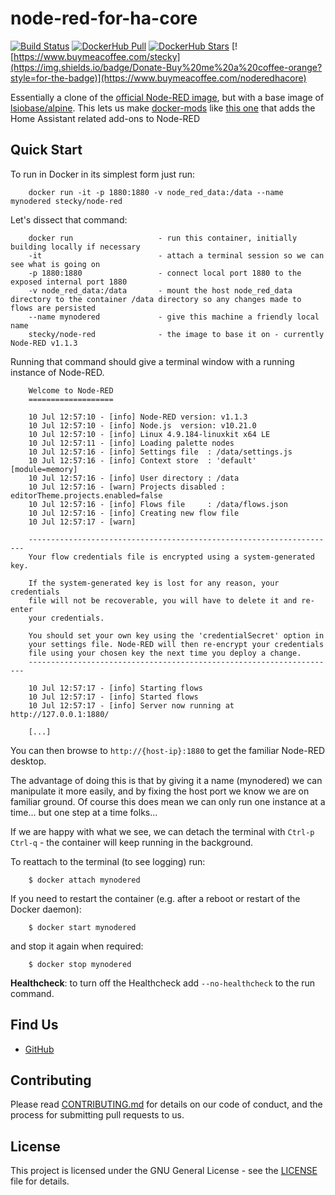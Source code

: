 # node-red-for-ha-core

[![Build Status](https://travis-ci.org/stecky/alpine-node-red-docker.svg?branch=master)](https://travis-ci.org/stecky/alpine-node-red-docker)
[![DockerHub Pull](https://img.shields.io/docker/pulls/stecky/node-red.svg)](https://hub.docker.com/r/stecky/node-red/)
[![DockerHub Stars](https://img.shields.io/docker/stars/stecky/node-red.svg?maxAge=2592000)](https://hub.docker.com/r/stecky/node-red/)
[![https://www.buymeacoffee.com/stecky](https://img.shields.io/badge/Donate-Buy%20me%20a%20coffee-orange?style=for-the-badge)](https://www.buymeacoffee.com/noderedhacore)

Essentially a clone of the [official Node-RED image](https://github.com/node-red/node-red-docker/blob/master/docker-custom/Dockerfile.custom), but with a base image of [lsiobase/alpine](https://github.com/linuxserver/docker-baseimage-alpine).
This lets us make [docker-mods](https://github.com/linuxserver/docker-mods) like [this one](https://github.com/stecky/docker-mods/tree/node-red-home-assistant) that adds the Home Assistant related add-ons to Node-RED

## Quick Start

To run in Docker in its simplest form just run:

        docker run -it -p 1880:1880 -v node_red_data:/data --name mynodered stecky/node-red

Let's dissect that command:

        docker run                   - run this container, initially building locally if necessary
        -it                          - attach a terminal session so we can see what is going on
        -p 1880:1880                 - connect local port 1880 to the exposed internal port 1880
        -v node_red_data:/data       - mount the host node_red_data directory to the container /data directory so any changes made to flows are persisted
        --name mynodered             - give this machine a friendly local name
        stecky/node-red              - the image to base it on - currently Node-RED v1.1.3


Running that command should give a terminal window with a running instance of Node-RED.

        Welcome to Node-RED
        ===================

        10 Jul 12:57:10 - [info] Node-RED version: v1.1.3
        10 Jul 12:57:10 - [info] Node.js  version: v10.21.0
        10 Jul 12:57:10 - [info] Linux 4.9.184-linuxkit x64 LE
        10 Jul 12:57:11 - [info] Loading palette nodes
        10 Jul 12:57:16 - [info] Settings file  : /data/settings.js
        10 Jul 12:57:16 - [info] Context store  : 'default' [module=memory]
        10 Jul 12:57:16 - [info] User directory : /data
        10 Jul 12:57:16 - [warn] Projects disabled : editorTheme.projects.enabled=false
        10 Jul 12:57:16 - [info] Flows file     : /data/flows.json
        10 Jul 12:57:16 - [info] Creating new flow file
        10 Jul 12:57:17 - [warn]

        ---------------------------------------------------------------------
        Your flow credentials file is encrypted using a system-generated key.

        If the system-generated key is lost for any reason, your credentials
        file will not be recoverable, you will have to delete it and re-enter
        your credentials.

        You should set your own key using the 'credentialSecret' option in
        your settings file. Node-RED will then re-encrypt your credentials
        file using your chosen key the next time you deploy a change.
        ---------------------------------------------------------------------

        10 Jul 12:57:17 - [info] Starting flows
        10 Jul 12:57:17 - [info] Started flows
        10 Jul 12:57:17 - [info] Server now running at http://127.0.0.1:1880/

        [...]

You can then browse to `http://{host-ip}:1880` to get the familiar Node-RED desktop.


The advantage of doing this is that by giving it a name (mynodered) we can manipulate it
more easily, and by fixing the host port we know we are on familiar ground.
Of course this does mean we can only run one instance at a time... but one step at a time folks...

If we are happy with what we see, we can detach the terminal with `Ctrl-p` `Ctrl-q` - the
container will keep running in the background.

To reattach to the terminal (to see logging) run:

        $ docker attach mynodered

If you need to restart the container (e.g. after a reboot or restart of the Docker daemon):

        $ docker start mynodered

and stop it again when required:

        $ docker stop mynodered

**Healthcheck**: to turn off the Healthcheck add `--no-healthcheck` to the run command.

## Find Us

* [GitHub](https://github.com/stecky/alpine-node-red-docker)

## Contributing

Please read [CONTRIBUTING.md](CONTRIBUTING.md) for details on our code of conduct, and the process for submitting pull requests to us.

## License

This project is licensed under the GNU General License - see the [LICENSE](LICENSE) file for details.
